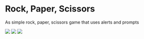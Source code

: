# Rock, Paper, Scissors

As simple rock, paper, scissors game that uses alerts and prompts

<img src = "images/Screen Shot 2020-07-05 at 8.11.50 PM.png">
<img src = "images/Screen Shot 2020-07-05 at 8.12.03 PM.png">
<img src = "images/Screen Shot 2020-07-05 at 8.12.11 PM.png">